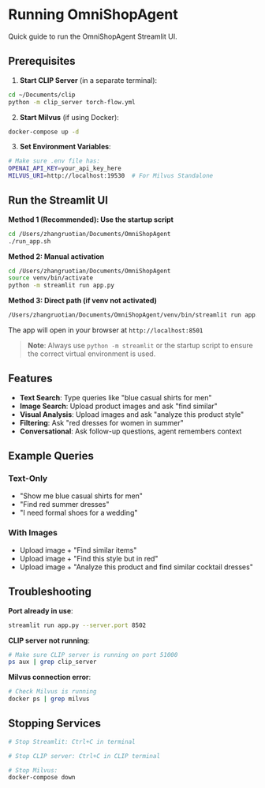 # Running OmniShopAgent

Quick guide to run the OmniShopAgent Streamlit UI.

## Prerequisites

1. **Start CLIP Server** (in a separate terminal):
```bash
cd ~/Documents/clip
python -m clip_server torch-flow.yml
```

2. **Start Milvus** (if using Docker):
```bash
docker-compose up -d
```

3. **Set Environment Variables**:
```bash
# Make sure .env file has:
OPENAI_API_KEY=your_api_key_here
MILVUS_URI=http://localhost:19530  # For Milvus Standalone
```

## Run the Streamlit UI

**Method 1 (Recommended): Use the startup script**
```bash
cd /Users/zhangruotian/Documents/OmniShopAgent
./run_app.sh
```

**Method 2: Manual activation**
```bash
cd /Users/zhangruotian/Documents/OmniShopAgent
source venv/bin/activate
python -m streamlit run app.py
```

**Method 3: Direct path (if venv not activated)**
```bash
/Users/zhangruotian/Documents/OmniShopAgent/venv/bin/streamlit run app.py
```

The app will open in your browser at `http://localhost:8501`

> **Note**: Always use `python -m streamlit` or the startup script to ensure the correct virtual environment is used.

## Features

- **Text Search**: Type queries like "blue casual shirts for men"
- **Image Search**: Upload product images and ask "find similar"
- **Visual Analysis**: Upload images and ask "analyze this product style"
- **Filtering**: Ask "red dresses for women in summer"
- **Conversational**: Ask follow-up questions, agent remembers context

## Example Queries

### Text-Only
- "Show me blue casual shirts for men"
- "Find red summer dresses"
- "I need formal shoes for a wedding"

### With Images
- Upload image + "Find similar items"
- Upload image + "Find this style but in red"  
- Upload image + "Analyze this product and find similar cocktail dresses"

## Troubleshooting

**Port already in use**:
```bash
streamlit run app.py --server.port 8502
```

**CLIP server not running**:
```bash
# Make sure CLIP server is running on port 51000
ps aux | grep clip_server
```

**Milvus connection error**:
```bash
# Check Milvus is running
docker ps | grep milvus
```

## Stopping Services

```bash
# Stop Streamlit: Ctrl+C in terminal

# Stop CLIP server: Ctrl+C in CLIP terminal

# Stop Milvus:
docker-compose down
```

